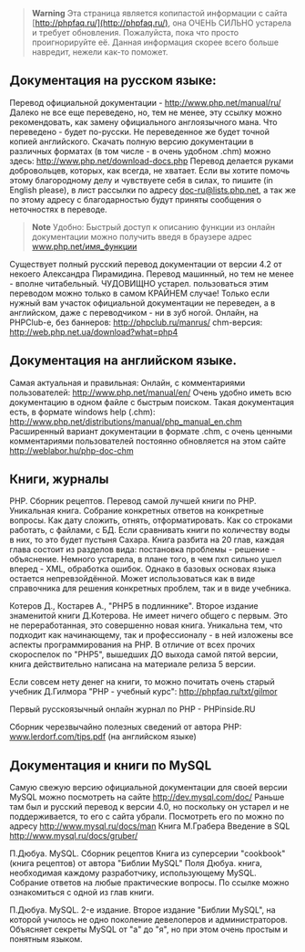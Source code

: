 > **Warning**
> Эта страница является копипастой информации с сайта [http://phpfaq.ru/](http://phpfaq.ru/),
> она ОЧЕНЬ СИЛЬНО устарела и требует обновления. Пожалуйста, пока что просто
> проигнорируйте её. Данная информация скорее всего больше навредит, нежели
> как-то поможет.

## Документация на русском языке:

Перевод официальной документации - http://www.php.net/manual/ru/
Далеко не все еще переведено, но, тем не менее, эту ссылку можно рекомендовать, как замену официального англоязычного мана. Что переведено - будет по-русски. Не переведенное же будет точной копией английского.
Скачать полную версию документации в различных форматах (в том числе - в очень удобном .chm) можно здесь: http://www.php.net/download-docs.php
Перевод делается руками добровольцев, которых, как всегда, не хватает. Если вы хотите помочь этому благородному делу и чувствуете себя в силах, то пишите (in English please), в лист рассылки по адресу doc-ru@lists.php.net, а так же по этому адресу с благодарностью будут приняты сообщения о неточностях в переводе.

> **Note**
> Удобно: Быстрый доступ к описанию функции из онлайн документации можно получить введя в браузере адрес www.php.net/имя_функции

Существует полный русский перевод документации от версии 4.2 от некоего Александра Пирамидина.
Перевод машинный, но тем не менее - вполне читабельный. ЧУДОВИЩНО устарел.
пользоваться этим переводом можно только в самом КРАЙНЕМ случае!
Только если нужный вам участок официальной документации не переведен, а в английском, даже с переводчиком - ни в зуб ногой.
Онлайн, на PHPClub-e, без баннеров: http://phpclub.ru/manrus/
chm-версия: http://web.php.net.ua/download?what=php4

## Документация на английском языке.

Самая актуальная и правильная:
Онлайн, с комментариями пользователей: http://www.php.net/manual/en/
Очень удобно иметь всю документацию в одном файле с быстрым поиском. Такая документация есть, в формате windows help (.chm):
http://www.php.net/distributions/manual/php_manual_en.chm
Расширенный вариант документации в формате .chm, с очень ценными комментариями пользователей постоянно обновляется на этом сайте
http://weblabor.hu/php-doc-chm

## Книги, журналы

PHP. Сборник рецептов. Пeревод самой лучшей книги по PHP.
Уникальная книга. Собрание конкретных ответов на конкретные вопросы. Как дату сложить, отнять, отформатировать. Как со строками работать, с файлами, с БД. Если сравнивать книги по количеству воды в них, то это будет пустыня Сахара. Книга разбита на 20 глав, каждая глава состоит из разделов вида: постановка проблемы - решение - объяснение.
Немного устарела, в плане того, в чем пхп сильно ушел вперед - XML, обработка ошибок. Однако в базовых основах языка остается непревзойдённой. Может использоваться как в виде справочника для решения конкретных проблем, так и в виде учебника.


Котеров Д., Костарев А., "PHP5 в подлиннике".
Второе издание знаменитой книги Д.Котерова. Не имеет ничего общего с первым. Это не переработанная, это совершенно новая книга. Уникальна тем, что подходит как начинающему, так и профессионалу - в ней изложены все аспекты программирования на PHP. В отличие от всех прочих скороспелок по "PHP5", вышедших ДО выхода самой пятой версии, книга действительно написана на материале релиза 5 версии.

Если совсем нету денег на книги, то можно почитать очень старый учебник Д.Гилмора "PHP - учебный курс": http://phpfaq.ru/txt/gilmor

Первый русскоязычный онлайн журнал по PHP - PHPinside.RU

Сборник черезвычайно полезных сведений от авторa РНР: www.lerdorf.com/tips.pdf (на английском языке)

## Документация и книги по MySQL

Самую свежую версию официальной документации для своей версии MySQL можно посмотреть на сайте http://dev.mysql.com/doc/
Раньше там был и русский перевод к версии 4.0, но поскольку он устарел и не поддерживается, то его с сайта убрали. Посмотреть его по можно по адресу http://www.mysql.ru/docs/man
Книга М.Грабера Введение в SQL http://www.mysql.ru/docs/gruber/



П.Дюбуа. MySQL. Сборник рецептов Книга из суперсерии "cookbook" (книга рецептов) от автора "Библии MySQL" Поля Дюбуа. книга, необходимая каждому разработчику, использующему MySQL. Собрание ответов на любые практические вопросы. По ссылке можно ознакомиться с одной из глав книги.


П.Дюбуа. MySQL. 2-е издание. Второе издание "Библии MySQL", на которой училось не одно поколение девелоперов и администраторов. Объясняет секреты MySQL от "а" до "я", но при этом очень простым и понятным языком.
